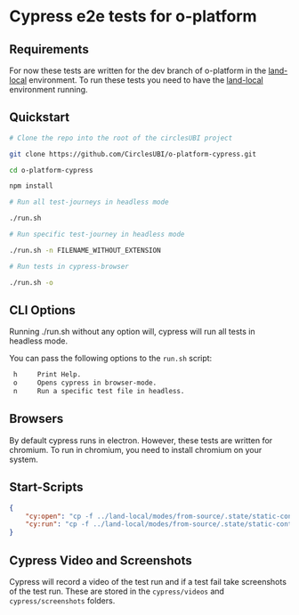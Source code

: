 # Cypress e2e tests for o-platform

## Requirements

For now these tests are written for the dev branch of o-platform in the [land-local](https://github.com/CirclesUBI/land-local) environment. To run these tests you need to have the [land-local](https://github.com/CirclesUBI/land-local) environment running.

## Quickstart

```bash
# Clone the repo into the root of the circlesUBI project

git clone https://github.com/CirclesUBI/o-platform-cypress.git

cd o-platform-cypress

npm install

# Run all test-journeys in headless mode

./run.sh

# Run specific test-journey in headless mode

./run.sh -n FILENAME_WITHOUT_EXTENSION

# Run tests in cypress-browser

./run.sh -o
```

## CLI Options

Running ./run.sh without any option will, cypress will run all tests in headless mode.

You can pass the following options to the `run.sh` script:

```bash
 h     Print Help.
 o     Opens cypress in browser-mode.
 n     Run a specific test file in headless.
```

## Browsers

By default cypress runs in electron. However, these tests are written for chromium. To run in chromium, you need to install chromium on your system.

## Start-Scripts

```json
{
    "cy:open": "cp -f ../land-local/modes/from-source/.state/static-content/public/Person_1.y4m ./cypress/fixtures || exit && cypress open",
    "cy:run": "cp -f ../land-local/modes/from-source/.state/static-content/public/Person_1.y4m ./cypress/fixtures || exit && cypress run --browser chromium"
}
```

## Cypress Video and Screenshots

Cypress will record a video of the test run and if a test fail take screenshots of the test run. These are stored in the `cypress/videos` and `cypress/screenshots` folders.



